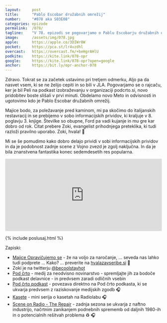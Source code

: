 ```yaml
---
layout: 	post
title:  	"Pablo Escobar družabnih omrežij"
number: 	"#078 aka S03E08"
categories:	epizode
permalink:	/078/
tagline: 	"V 78. epizodi se pogovarjamo o Pablu Escobarju družabnih omrežij in sobi informacijskih prividov ... Citat prebere Zoki, evangelist prihodnjega preteklika."
image:		/assets/img/078.jpg
apple:		https://apple.co/3DIWr8W
pocket:		https://pca.st/lr4vzdhl
overcast:	https://overcast.fm/+beHgrAHlU
podkite:	https://kite.link/078-opr
google:		https://kite.link/078-opr?open=google
anchor:		https://bit.ly/opr-anchor-078
---
```


Zdravo. Tokrat se za začetek ustavimo pri tretjem odmerku, Aljo pa da nasvet vsem, ki se ne želijo cepiti in so bili v JLA. Pogovarjamo se o rajcaču, ker je bil Peli na podkast izobraževanju v organizaciji podcrto.si, novo pridobitev boste slišali v prvi minuti. Obdelamo novo Meto in odvisnosti in ugotovimo kdo je Pablo Escobar družabnih omrežij. 

Majice bodo, za poležavanje pred kaminom, mi pa skočimo do italijanskih restavracij in se prebijemo v sobo informacijskih prividov, ki kraljuje v 8. poglavju 3. knjige. Številke so obupne, Ford pa vadi kujanje in mu gre kar dobro od rok. Citat prebere Zoki, evangelist prihodnjega preteklika, ki tudi razloži pravilno uporabo. Zoki, hvala! 🙏 

Mi se še pomudimo kako dobro delajo prividi v sobi informacijskih prividov in da je podobnost zadnje scene z Vojno zvezd je zgolj naključna. In da je bila znanstvena fantastika konec sedemdesetih res popularna. 

<iframe src="https://open.spotify.com/embed/episode/5nPGsr3KeGttvwMVg4ds0G?utm_source=generator" width="100%" height="232" frameBorder="0" allowfullscreen="" allow="autoplay; clipboard-write; encrypted-media; fullscreen; picture-in-picture"></iframe>

{% include poslusaj.html %}

Zapiski:
- [Majice Opravičujemo se](https://forms.gle/UvJpTiRhMWHiskeL8) - že na voljo za naročanje, ... seveda nas lahko tudi podprete ... Kako? ... preverite na [hvalazavseribe.si](https://hvalazavseribe.si/) 🙏
- Zoki je na twitterju [@becoolstayhot](https://twitter.com/becoolstayhot)
- [Pod črto](https://podcrto.si/) - medij za neodvisno novinarstvo - spremljajte jih za bodoče podkast delavnice - in predvsem zaradi odličnih vsebin
- [Pod črto podkast](https://podcrto.si/dosje/podcast/) - povezava direktno na Pod črto podkasta, ki se ukvarja predvsem z raziskovanje medijskih zgodb 🎧
- [Kasete](https://www.wnycstudios.org/podcasts/radiolab/projects/mixtape) - mini serija o kasetah na Radiolabu 🎧
- [Scene on Radio - The Repair](http://www.sceneonradio.org/the-repair/) - zadnja sezona se ukvarja z naftno industrijo, načrtnim zanikanjem podnebnih sprememb od daljnih 1980-ih in o potencialnih rešitvah problema ♻️ 🎧